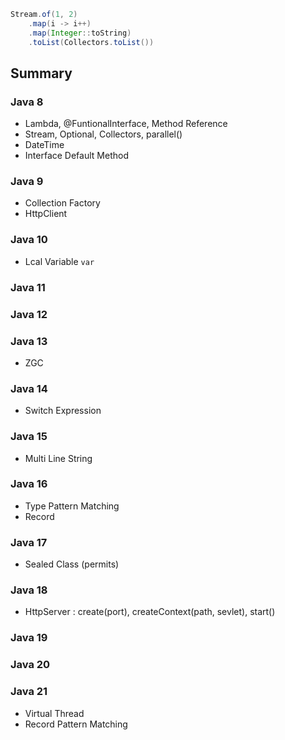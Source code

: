```java
Stream.of(1, 2)
    .map(i -> i++)
    .map(Integer::toString)
    .toList(Collectors.toList())
```
## Summary
### Java 8
- Lambda, @FuntionalInterface, Method Reference
- Stream, Optional, Collectors, parallel()
- DateTime
- Interface Default Method
### Java 9
- Collection Factory
- HttpClient
### Java 10
- Lcal Variable `var`
### Java 11
### Java 12
### Java 13
- ZGC
### Java 14
- Switch Expression
### Java 15
- Multi Line String
### Java 16
- Type Pattern Matching
- Record
### Java 17
- Sealed Class (permits)
### Java 18
- HttpServer : create(port), createContext(path, sevlet), start()
### Java 19
### Java 20
### Java 21
- Virtual Thread
- Record Pattern Matching